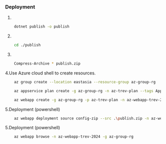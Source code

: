 ### Deployment
1.
```bash
    dotnet publish -o publish
```
2.
```bash
    cd ./publish
```
3.
```bash
    Compress-Archive * publish.zip
```

4.Use Azure cloud shell to create resources.
```bash
    az group create --location eastasia --resource-group az-group-rg
```

```bash
    az appservice plan create -g az-group-rg -n az-trev-plan --tags ApplicationName="test-azure" OwnerService="longhoang" ProjectID="no"
```

```bash
    az webapp create -g az-group-rg -p az-trev-plan -n az-webapp-trev-2024 --tags ApplicationName="test-azure" OwnerService="longhoang" ProjectID="no"
```

5.Deployment (powershell)
```bash
    az webapp deployment source config-zip --src .\publish.zip -n az-webapp-trev-2024 -g az-group-rg
```

5.Deployment (powershell)
```bash
    az webapp browse -n az-webapp-trev-2024 -g az-group-rg
```

